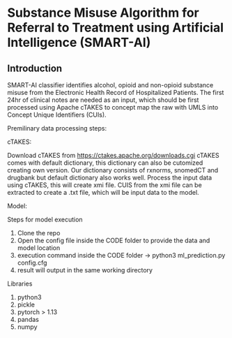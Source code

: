 # Substance Misuse Algorithm for Referral to Treatment using Artificial Intelligence (SMART-AI)

Introduction 
- 

SMART-AI classifier identifies alcohol, opioid and non-opioid substance misuse from the Electronic Health Record of Hospitalized Patients. The first 24hr of clinical notes are needed as an input, which should be first processed using Apache cTAKES to concept map the raw with UMLS into Concept Unique Identifiers (CUIs).


Premilinary data processing steps:

cTAKES:

Download cTAKES from https://ctakes.apache.org/downloads.cgi cTAKES comes with default dictionary, this dictionary can also be cutomized creating own version. Our dictionary consists of rxnorms, snomedCT and drugbank but default dictionary also works well. Process the input data using cTAKES, this will create xmi file. CUIS from the xmi file can be extracted to create a .txt file, which will be input data to the model. 

Model:

Steps for model execution
1) Clone the repo
2) Open the config file inside the CODE folder to provide the data and model location
3) execution command inside the CODE folder -> python3 ml_prediction.py config.cfg
4) result will output in the same working directory


Libraries

1) python3
2) pickle
3) pytorch > 1.13
4) pandas
5) numpy

